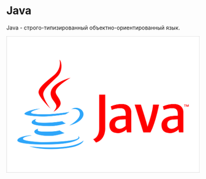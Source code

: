 # Java

Java - строго-типизированный объектно-ориентированный язык.

![](.gitbook/assets/image.png)


